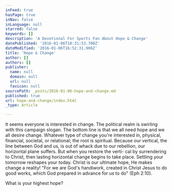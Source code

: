```yaml
---
inFeed: true
hasPage: true
inNav: false
inLanguage: null
starred: false
keywords: []
description: 'A Devotional For Sports Fan About Hope & Change'
datePublished: '2016-01-06T18:31:53.700Z'
dateModified: '2016-01-06T16:52:31.906Z'
title: 'Hope & Change'
author: []
authors: []
publisher:
  name: null
  domain: null
  url: null
  favicon: null
sourcePath: _posts/2016-01-06-hope-and-change.md
published: true
url: hope-and-change/index.html
_type: Article

---
```

It seems everyone is interested in change. The political realm is swirling with this campaign slogan. The 
bottom line is that we all need hope and we all desire 
change. Whatever type of change you're interested in, 
physical, financial, societal, or relational; the root is 
spiritual. Because our vertical, the line between God 
and us, is out of whack due to our rebellion, our horizontal plane suffers. But when you restore the verti-
cal by surrendering to Christ, then lasting horizontal 
change begins to take place. Settling your tomorrow 
reshapes your today. Christ is our ultimate hope, He 
makes change a reality!
"For we are God's handiwork, created in Christ Jesus 
to do good works, which God prepared in advance for 
us to do" (Eph 2:10). 

What is your highest hope?